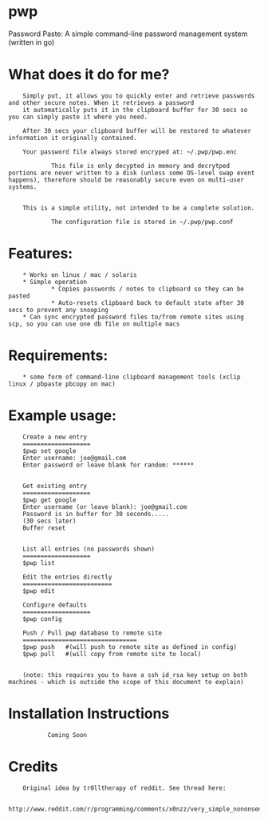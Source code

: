 pwp
===

Password Paste: A simple command-line password management system (written in go)

What does it do for me?
=======================
		

		Simply put, it allows you to quickly enter and retrieve passwords and other secure notes. When it retrieves a password 
		it automatically puts it in the clipboard buffer for 30 secs so you can simply paste it where you need. 

		After 30 secs your clipboard buffer will be restored to whatever information it originally contained. 

		Your password file always stored encryped at: ~/.pwp/pwp.enc 

                This file is only decypted in memory and decrytped portions are never written to a disk (unless some OS-level swap event happens), therefore should be reasonably secure even on multi-user systems.


		This is a simple utility, not intended to be a complete solution.  

                The configuration file is stored in ~/.pwp/pwp.conf

Features:
==========
		* Works on linux / mac / solaris
		* Simple operation
                * Copies passwords / notes to clipboard so they can be pasted
                * Auto-resets clipboard back to default state after 30 secs to prevent any snooping
		* Can sync encrypted password files to/from remote sites using scp, so you can use one db file on multiple macs
		

Requirements: 
=============
		* some form of command-line clipboard management tools (xclip linux / pbpaste pbcopy on mac) 


Example usage:
==============
		

		Create a new entry
		===================
		$pwp set google
		Enter username: joe@gmail.com
		Enter password or leave blank for random: ******

	
		Get existing entry
		===================
		$pwp get google
		Enter username (or leave blank): joe@gmail.com
		Password is in buffer for 30 seconds.....
		(30 secs later)
		Buffer reset


		List all entries (no passwords shown)
		===================
		$pwp list

		Edit the entries directly
		=========================
		$pwp edit

		Configure defaults
		===================
		$pwp config

		Push / Pull pwp database to remote site
		================================
		$pwp push 	#(will push to remote site as defined in config)
		$pwp pull 	#(will copy from remote site to local)
	
		
		(note: this requires you to have a ssh id_rsa key setup on both machines - which is outside the scope of this document to explain)

Installation Instructions
=========================
               Coming Soon		

Credits
========

		Original idea by tr0lltherapy of reddit. See thread here: 

		http://www.reddit.com/r/programming/comments/x0nzz/very_simple_nononsense_password_manager_that_uses/c5i7ekn


